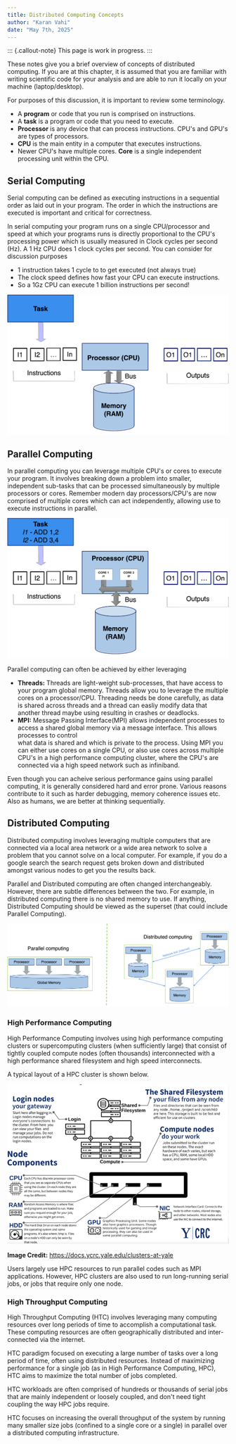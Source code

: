 ```yaml
---
title: Distributed Computing Concepts 
author: "Karan Vahi"
date: "May 7th, 2025"
---
```


::: {.callout-note}
This page is work in progress.
:::

These notes give you a brief overview of concepts of distributed computing. 
If you are at this chapter, it is assumed that you are familiar with writing 
scientific code for your analysis and are able to run it locally on your 
machine (laptop/desktop).

For purposes of this discussion, it is important to review some terminology.

- A **program** or code that you run is comprised on instructions.
- A **task** is a program or code that you need to execute.
- **Processor** is any device that can process instructions. CPU's and GPU's
  are types of processors.
- **CPU** is the main entity in a computer that executes instructions. 
- Newer CPU's have multiple cores. **Core** is a single independent processing
  unit within the CPU.


## Serial Computing

Serial computing can be defined as executing instructions in a sequential 
order as laid out in your program. The order in which the instructions are
executed is important and critical for correctness. 

In serial computing your program runs on a single CPU/processor and speed
at which your programs runs is directly proportional to the CPU's processing
power which is usually measured in Clock cycles per second (Hz). A 1 Hz CPU
does 1 clock cycles per second. You can consider for discussion purposes

* 1 instruction takes 1 cycle to to get executed (not always true)
* The clock speed defines how fast your CPU can execute instructions. 
* So a 1Gz CPU can execute 1 billion instructions per second!


![Serial Computing](./images/serial-computing.png)


## Parallel Computing

In parallel computing you can leverage multiple CPU's or cores to execute
your program. It involves breaking down a problem into smaller, independent
sub-tasks that can be processed simultaneously by multiple processors or cores.
Remember modern day processors/CPU's are now comprised of multiple cores which
can act independently, allowing use to execute instructions in parallel.

![Parallel Computing](./images/parallel-computing.png)


Parallel computing can often be achieved by either leveraging

* **Threads:** Threads are light-weight sub-processes, that have access to your 
  program global memory. Threads allow you to leverage the multiple cores on a 
  processor/CPU. Threading needs be done carefully, as data is shared across threads
  and a thread can easliy modify data that another thread maybe using resulting in
  crashes or deadlocks.
* **MPI:** Message Passing Interface(MPI) allows independent processes to access a 
  shared global memory via a message interface. This allows processes to control  
  what data is shared and which is private to the process. Using MPI you can 
  either use cores on a single CPU, or also use cores across multiple CPU's in
  a high performance computing cluster, where the CPU's are connected via a
  high speed network such as infiniband.

Even though you can acheive serious performance gains using parallel computing, it
is generally considered hard and error prone. Various reasons contribute to it such
as harder debugging, memory coherence issues etc. Also as humans, we are better
at thinking sequentially. 

## Distributed Computing

Distributed computing involves leveraging multiple computers that are connected via
a local area network or a wide area network to solve a problem that you cannot 
solve on a local computer. For example, if you do a google search the search request
gets broken down and distributed amongst various nodes to get you the results
back.

Parallel and Distributed computing are often changed interchangeably. However, there
are subtle differences between the two. For example, in distributed computing there
is no shared memory to use. If anything, Distributed Computing should be viewed as
the superset (that could include Parallel Computing).

![Parallel vs Distributed Computing](./images/parallel-vs-distributed-computing.png)

### High Performance Computing

High Performance Computing involves using high performance computing clusters or
supercomputing clusters (when sufficiently large) that consist of tightly coupled 
compute nodes (often thousands) interconnected with a high performance shared
filesystem and high speed interconnects. 

A typical layout of a HPC cluster is shown below. 


![HPC Cluster Layout](./images/hpc-cluster-layout.png)

**Image Credit:** https://docs.ycrc.yale.edu/clusters-at-yale

Users largely use HPC resources to run parallel codes such as MPI applications.
However, HPC clusters are also used to run long-running serial jobs, or jobs that
require only one node.

### High Throughput Computing

High Throughput Computing (HTC) involves leveraging many computing resources over long 
periods of time to accomplish a computational task. These computing resources
are often geographically distributed and inter-connected via the internet.

HTC paradigm focused on executing a large number of tasks over a long period of
time, often using distributed resources. Instead of maximizing performance for a 
single job (as in High Performance Computing, HPC), HTC aims to maximize the total 
number of jobs completed.

HTC workloads are often comprised of hundreds or thousands of serial jobs that
are mainly independent or loosely coupled, and don't need tight coupling
the way HPC jobs require.

HTC focuses on increasing the overall throughput of the system by running many
smaller size jobs (confined to a single core or a single) in parallel over 
a distributed computing infrastructure. 
